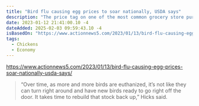 ```yaml
---
title: "Bird flu causing egg prices to soar nationally, USDA says"
description: "The price tag on one of the most common grocery store purchases is hard to ignore - and it's being blamed on a bird flu spreading through chickens."
date: 2023-01-12 21:41:00.10 -4
dateAdded: 2025-02-03 09:59:43.10 -4
isBasedOn: "https://www.actionnews5.com/2023/01/13/bird-flu-causing-egg-prices-soar-nationally-usda-says/"
tags:
  - Chickens
  - Economy
---
```


https://www.actionnews5.com/2023/01/13/bird-flu-causing-egg-prices-soar-nationally-usda-says/

> “Over time, as more and more birds are euthanized, it’s not like they can turn right around and have new birds ready to go right off the door. It takes time to rebuild that stock back up,” Hicks said.

